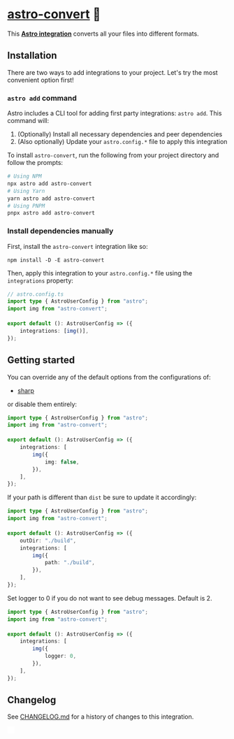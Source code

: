 # [astro-convert] 🫶

This **[Astro integration][astro-integration]** converts all your files into
different formats.

## Installation

There are two ways to add integrations to your project. Let's try the most
convenient option first!

### `astro add` command

Astro includes a CLI tool for adding first party integrations: `astro add`. This
command will:

1. (Optionally) Install all necessary dependencies and peer dependencies
2. (Also optionally) Update your `astro.config.*` file to apply this integration

To install `astro-convert`, run the following from your project directory and
follow the prompts:

```sh
# Using NPM
npx astro add astro-convert
# Using Yarn
yarn astro add astro-convert
# Using PNPM
pnpx astro add astro-convert
```

### Install dependencies manually

First, install the `astro-convert` integration like so:

```
npm install -D -E astro-convert
```

Then, apply this integration to your `astro.config.*` file using the
`integrations` property:

```ts
// astro.config.ts
import type { AstroUserConfig } from "astro";
import img from "astro-convert";

export default (): AstroUserConfig => ({
	integrations: [img()],
});
```

## Getting started

You can override any of the default options from the configurations of:

-   [sharp](src/options/img.ts)

or disable them entirely:

```ts
import type { AstroUserConfig } from "astro";
import img from "astro-convert";

export default (): AstroUserConfig => ({
	integrations: [
		img({
			img: false,
		}),
	],
});
```

If your path is different than `dist` be sure to update it accordingly:

```ts
import type { AstroUserConfig } from "astro";
import img from "astro-convert";

export default (): AstroUserConfig => ({
	outDir: "./build",
	integrations: [
		img({
			path: "./build",
		}),
	],
});
```

Set logger to 0 if you do not want to see debug messages. Default is 2.

```ts
import type { AstroUserConfig } from "astro";
import img from "astro-convert";

export default (): AstroUserConfig => ({
	integrations: [
		img({
			logger: 0,
		}),
	],
});
```

[astro-convert]: https://npmjs.org/astro-convert
[astro-integration]: https://docs.astro.build/en/guides/integrations-guide/

## Changelog

See [CHANGELOG.md](CHANGELOG.md) for a history of changes to this integration.

[![Built with Lightrix/npm](https://raw.githubusercontent.com/Lightrix/npm/main/.github/img/favicon-16x16.png)](https://github.com/Lightrix/npm)
